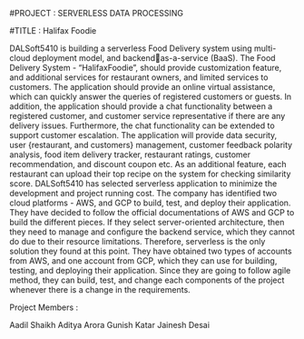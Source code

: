#PROJECT : SERVERLESS DATA PROCESSING

#TITLE : Halifax Foodie

DALSoft5410 is building a serverless Food Delivery system using multi-cloud deployment model, and backendas-a-service (BaaS). The Food Delivery System - “HalifaxFoodie”, should provide customization feature, and 
additional services for restaurant owners, and limited services to customers. The application should provide 
an online virtual assistance, which can quickly answer the queries of registered customers or guests.
In addition, the application should provide a chat functionality between a registered customer, and customer 
service representative if there are any delivery issues. Furthermore, the chat functionality can be extended to 
support customer escalation.
The application will provide data security, user {restaurant, and customers} management, customer feedback 
polarity analysis, food item delivery tracker, restaurant ratings, customer recommendation, and discount 
coupon etc. As an additional feature, each restaurant can upload their top recipe on the system for checking 
similarity score.
DALSoft5410 has selected serverless application to minimize the development and project running cost. The 
company has identified two cloud platforms - AWS, and GCP to build, test, and deploy their application. They 
have decided to follow the official documentations of AWS and GCP to build the different pieces. 
If they select server-oriented architecture, then they need to manage and configure the backend service, which 
they cannot do due to their resource limitations. Therefore, serverless is the only solution they found at this 
point. They have obtained two types of accounts from AWS, and one account from GCP, which they can use for 
building, testing, and deploying their application.
Since they are going to follow agile method, they can build, test, and change each components of the project
whenever there is a change in the requirements.

Project Members :

Aadil Shaikh
Aditya Arora
Gunish Katar
Jainesh Desai

